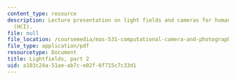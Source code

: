 ```yaml
---
content_type: resource
description: Lecture presentation on light fields and cameras for human computer interaction
  (HCI).
file: null
file_location: /coursemedia/mas-531-computational-camera-and-photography-fall-2009/a103c24a51aeab7ce02f6f715c7c33d1_MITMAS_531F09_lec06.pdf
file_type: application/pdf
resourcetype: Document
title: Lightfields, part 2
uid: a103c24a-51ae-ab7c-e02f-6f715c7c33d1
---
```

